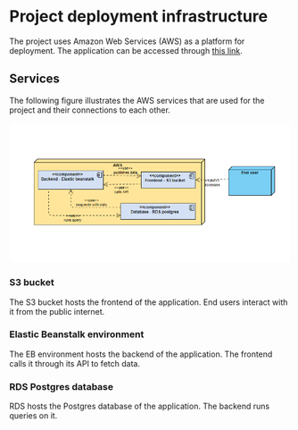 # Project deployment infrastructure

The project uses Amazon Web Services (AWS) as a platform for deployment. The application can be accessed through [this link](https://eu-schmiczy-udagram-frontend.s3.amazonaws.com/index.html).

## Services

The following figure illustrates the AWS services that are used for the project and their connections to each other.

![Services in the AWS infrastructure](infra.png)

### S3 bucket

The S3 bucket hosts the frontend of the application. End users interact with it from the public internet.

### Elastic Beanstalk environment

The EB environment hosts the backend of the application. The frontend calls it through its API to fetch data.

### RDS Postgres database

RDS hosts the Postgres database of the application. The backend runs queries on it.
